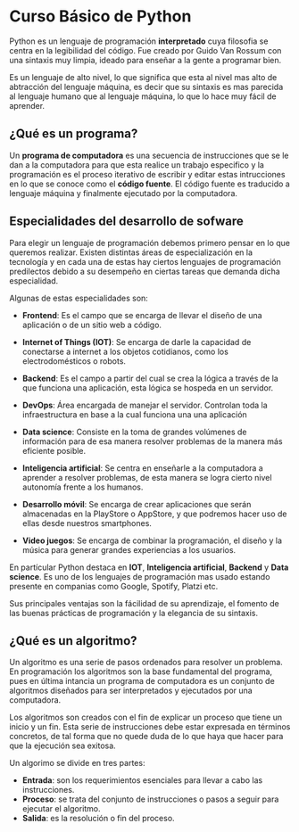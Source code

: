 # Curso Básico de Python

Python es un lenguaje de programación **interpretado** cuya filosofia se centra en la legibilidad del código. Fue creado por Guido  Van  Rossum con una sintaxis muy limpia, ideado para enseñar a la gente a programar bien.

Es un lenguaje de alto nivel, lo que significa que esta al nivel mas alto de abtracción del lenguaje máquina, es decir que su sintaxis es mas parecida al lenguaje humano que al lenguaje máquina, lo que lo hace muy fácil de aprender.

## ¿Qué es un programa?

Un **programa de computadora** es una secuencia de instrucciones que se le dan a la computadora para que esta realice un trabajo especifico y la programación es el proceso iterativo de escribir y editar estas intrucciones en lo que se conoce como el **código fuente**. El código fuente es traducido a lenguaje máquina y finalmente ejecutado por la computadora.

## Especialidades del desarrollo de sofware

Para elegir un lenguaje de programación debemos primero pensar en lo que queremos realizar. Existen distintas áreas de especialización en la tecnología y en cada una de estas hay ciertos lenguajes de programación predilectos debido a su desempeño en ciertas tareas que demanda dicha especialidad.

Algunas de estas especialidades son:

- **Frontend**: Es el campo que se encarga de llevar el diseño de una aplicación o de un sitio web a código.

- **Internet of Things (IOT)**: Se encarga de darle la capacidad de conectarse a internet a los objetos cotidianos, como los electrodomésticos o robots.

- **Backend**: Es el campo a partir del cual se crea la lógica a través de la que funciona una aplicación, esta lógica se hospeda en un servidor.

- **DevOps**: Área encargada de manejar el servidor. Controlan toda la infraestructura en base a la cual funciona una una aplicación

- **Data science**:  Consiste en la toma de grandes volúmenes de información para de esa manera resolver problemas de la manera más eficiente posible.

- **Inteligencia artificial**: Se centra en enseñarle a la computadora a aprender a resolver problemas, de esta manera se logra cierto nivel autonomía frente a los humanos.

- **Desarrollo móvil**: Se encarga de crear aplicaciones que serán almacenadas en la PlayStore o AppStore, y que podremos hacer uso de ellas desde nuestros smartphones.

- **Video juegos**: Se encarga de combinar la programación, el diseño y la música para generar grandes experiencias a los usuarios.

En partícular Python destaca en **IOT**, **Inteligencia artificial**, **Backend** y **Data science**. Es uno de los lenguajes de programación mas usado estando presente en companias como Google, Spotify, Platzi etc.

Sus principales ventajas son la fácilidad de su aprendizaje, el fomento de las buenas prácticas de programación y la elegancia de su sintaxis.

## ¿Qué es un algoritmo?

Un algoritmo es una serie de pasos ordenados para resolver un problema. En programación los algoritmos son la base fundamental del programa, pues en última intancia un programa de computadora es un conjunto de algoritmos diseñados para ser interpretados y ejecutados por una computadora.

Los algoritmos son creados con el fin de explicar un proceso que tiene un inicio y un fin. Esta serie de instrucciones debe estar expresada en términos concretos, de tal forma que no quede duda de lo que haya que hacer para que la ejecución sea exitosa.

Un algorimo se divide en tres partes:

- **Entrada**: son los requerimientos esenciales para llevar a cabo las instrucciones.
- **Proceso**: se trata del conjunto de instrucciones o pasos a seguir para ejecutar el algoritmo.
- **Salida**: es la resolución o fin del proceso.
